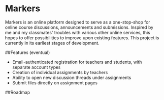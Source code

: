 # Markers

Markers is an online platform designed to serve as a one-stop-shop for online course discussions, announcements and submissions.
Inspired by me and my classmates' troubles with various other online services, this hopes to offer possibilities to improve upon existing features.
This project is currently in its earliest stages of development.

##Features (eventual)
  * Email-authenticated registration for teachers and students, with separate account types
  * Creation of individual assignments by teachers
  * Ability to open new discussion threads under assignments
  * Submit files directly on assignment pages
  
##Roadmap
